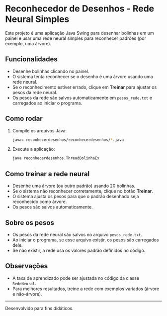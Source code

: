 # Reconhecedor de Desenhos - Rede Neural Simples

Este projeto é uma aplicação Java Swing para desenhar bolinhas em um painel e usar uma rede neural simples para reconhecer padrões (por exemplo, uma árvore).

## Funcionalidades

- Desenhe bolinhas clicando no painel.
- O sistema tenta reconhecer se o desenho é uma árvore usando uma rede neural.
- Se o reconhecimento estiver errado, clique em **Treinar** para ajustar os pesos da rede neural.
- Os pesos da rede são salvos automaticamente em `pesos_rede.txt` e carregados ao iniciar o programa.

## Como rodar

1. Compile os arquivos Java:
   ```sh
   javac reconhecerdesenhos/reconhecerdesenhos/*.java
   ```
2. Execute a aplicação:
   ```sh
   java reconhecerdesenhos.ThreadBolinhaEx
   ```

## Como treinar a rede neural

- Desenhe uma árvore (ou outro padrão) usando 20 bolinhas.
- Se o sistema não reconhecer corretamente, clique no botão **Treinar**.
- O sistema ajusta os pesos para que o padrão desenhado seja reconhecido como árvore.
- Os pesos são salvos automaticamente.

## Sobre os pesos

- Os pesos da rede neural são salvos no arquivo `pesos_rede.txt`.
- Ao iniciar o programa, se esse arquivo existir, os pesos são carregados dele.
- Se não existir, a rede usa os valores padrão definidos no código.

## Observações

- A taxa de aprendizado pode ser ajustada no código da classe `RedeNeural`.
- Para melhores resultados, treine a rede com exemplos variados (árvore e não-árvore).

---

Desenvolvido para fins didáticos.

